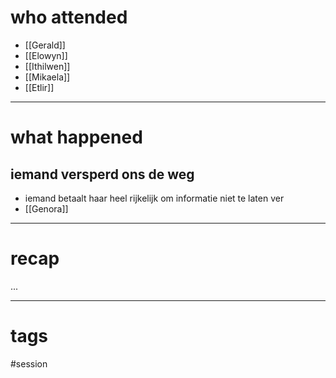 # who attended

- [[Gerald]]
- [[Elowyn]]
- [[Ithilwen]]
- [[Mikaela]]
- [[Etlir]]

---
# what happened

## iemand versperd ons de weg
- iemand betaalt haar heel rijkelijk om informatie niet te laten ver 
- [[Genora]]

---
# recap

...

---
# tags

#session